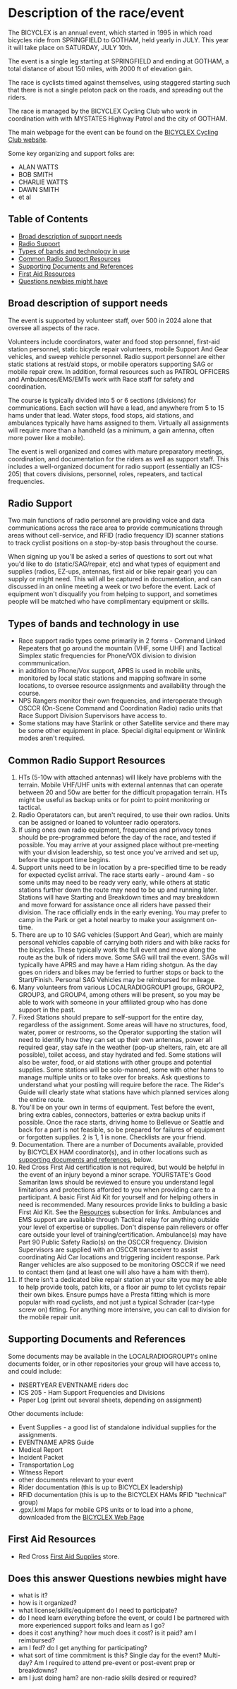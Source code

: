 [overview]: #
[This is an abstracted template that can be used to explain the particulars of a volunteer supported event that needs Ham Radio operators to help. Feel free to modify for your event/purposes]: #
[//]: #
[The Fake Event is a cycling race called BICYCLEX and VARIABLES (things to replace) are in capitals.]: #
[Ensure that you're reviewed all VARIABLES and statements to ensure they confirm with your event, the event's rules, and your local laws.]: #
[Delete these comments before publishing]: #


# Description of the race/event

The BICYCLEX is an annual event, which started in 1995 in which road bicycles ride from SPRINGFIELD to GOTHAM, held yearly in JULY. This year it will take place on SATURDAY, JULY 10th.

The event is a single leg starting at SPRINGFIELD and ending at GOTHAM, a total distance of about 150 miles, with 2000 ft of elevation gain.  


The race is cyclists timed against themselves, using staggered starting such that there is not a single peloton pack on the roads, and spreading out the riders.

The race is managed by the BICYCLEX Cycling Club who work in coordination with with MYSTATES Highway Patrol and the city of GOTHAM.

The main webpage for the event can be found on the [BICYCLEX Cycling Club website](http://example.org/BICYCLEX.html).

Some key organizing and support folks are:

- ALAN WATTS
- BOB SMITH
- CHARLIE WATTS
- DAWN SMITH
- et al

## Table of Contents

- [Broad description of support needs](#broad-description-of-support-needs)
- [Radio Support](#radio-support)
- [Types of bands and technology in use](#types-of-bands-and-technology-in-use)
- [Common Radio Support Resources](#common-radio-support-resources)
- [Supporting Documents and References](#supporting-documents-and-references)
- [First Aid Resources](#first-aid-resources)
- [Questions newbies might have](#questions-newbies-might-have)

## Broad description of support needs

The event is supported by volunteer staff, over 500 in 2024 alone that oversee all aspects of the race.  

Volunteers include coordinators, water and food stop personnel, first-aid station personnel, static bicycle repair volunteers, mobile Support And Gear vehicles, and sweep vehicle personnel. Radio support personnel are either static stations at rest/aid stops, or mobile operators supporting SAG or mobile repair crew. 
In addition, formal resources such as PATROL OFFICERS and Ambulances/EMS/EMTs work with Race staff for safety and coordination.

The course is typically divided into 5 or 6 sections (divisions) for communications. Each section will have a lead, and anywhere from 5 to 15 hams under that lead.  Water stops, food stops, aid stations, and ambulances typically have hams assigned to them.  Virtually all assignments will require more than a handheld (as a minimum, a gain antenna, often more power like a mobile).

The event is well organized and comes with mature preparatory meetings, coordination, and documentation for the riders as well as support staff. This includes a well-organized document for radio support (essentially an ICS-205) that covers divisions, personnel, roles, repeaters, and tactical frequencies.  

## Radio Support

Two main functions of radio personnel are providing voice and data communications across the race area to provide communications through areas without cell-service, and RFID (radio frequency ID) scanner stations to track cyclist positions on a stop-by-stop basis throughout the course.

When signing up you'll be asked a series of questions to sort out what you'd like to do (static/SAG/repair, etc) and what types of equipment and supplies (radios, EZ-ups, antennas, first aid or bike repair gear) you can supply or might need. This will all be captured in documentation, and can discussed in an online meeting a week or two before the event. Lack of equipment won't disqualify you from helping to support, and sometimes people will be matched who have complimentary equipment or skills. 

## Types of bands and technology in use

- Race support radio types come primarily in 2 forms - Command Linked Repeaters that go around the mountain (VHF, some UHF) and Tactical Simplex static frequencies for Phone/VOX division to division commmunication.
- in addition to Phone/Vox support, APRS is used in mobile units, monitored by local static stations and mapping software in some locations, to oversee resource assignments and availability through the course.
- NPS Rangers monitor their own frequencies, and interoperate through OSCCR (On-Scene Command and Coordination Radio) radio units that Race Support Division Supervisors have access to.
- Some stations may have Starlink or other Satellite service and there may be some other equipment in place. Special digital equipment or Winlink modes aren't required.

## Common Radio Support Resources

1. HTs (5-10w with attached antennas) will likely have problems with the terrain. Mobile VHF/UHF units with external antennas that can operate between 20 and 50w are better for the difficult propagation terrain. HTs might be useful as backup units or for point to point monitoring or tactical.
2. Radio Operatators can, but aren't required, to use their own radios. Units can be assigned or loaned to volunteer radio operators.
3. If using ones own radio equipment, frequencies and privacy tones should be pre-programmed before the day of the race, and tested if possible. You may arrive at your assigned place without pre-meeting with your division leadership, so test once you've arrived and set up, before the support time begins.
4. Support units need to be in location by a pre-specified time to be ready for expected cyclist arrival. The race starts early - around 4am - so some units may need to be ready very early, while others at static stations further down the route may need to be up and running later. Stations will have Starting and Breakdown times  and may breakdown and move forward for assistance once all riders have passed their division. The race officially ends in the early evening. You may prefer to camp in the Park or get a hotel nearby to make your assignment on-time.
5. There are up to 10 SAG vehicles (Support And Gear), which are mainly personal vehicles capable of carrying both riders and with bike racks for the bicycles.  These typically work the full event and move along the route as the bulk of riders move. Some SAG will trail the event. SAGs will typically have APRS and may have a Ham riding shotgun. As the day goes on riders and bikes may be ferried to further stops or back to the Start/Finish. Personal SAG Vehicles may be reimbursed for mileage.
6. Many volunteers from various LOCALRADIOGROUP1 groups, GROUP2, GROUP3, and GROUP4, among others will be present, so you may be able to work with someone in your affiliated group who has done support in the past.
7. Fixed Stations should prepare to self-support for the entire day, regardless of the assignment. Some areas will have no structures, food, water, power or restrooms, so the Operator supporting the station will need to identify how they can set up their own antennas, power all required gear, stay safe in the weather (pop-up shelters, rain, etc are all possible), toilet access, and stay hydrated and fed. Some stations will also be water, food, or aid stations with other groups and potential supplies. Some stations will be solo-manned, some with other hams to manage multiple units or to take over for breaks. Ask questions to understand what your postiing will require before the race. The Rider's Guide will clearly state what stations have which planned services along the entire route.
8. You'll be on your own in terms of equipment. Test before the event, bring extra cables, connectors, batteries or extra backup units if possible. Once the race starts, driving home to Bellevue or Seattle and back for a part is not feasible, so be prepared for failures of equipment or forgotten supplies. 2 is 1, 1 is none. Checklists are your friend.
9. Documentation. There are a number of Documents available, provided by BICYCLEX HAM coordinator(s), and in other locations such as [supporting documents and references](#supporting-documents-and-references), below.
10. Red Cross First Aid certification is not required, but would be helpful in the event of an injury beyond a minor scrape. YOURSTATE's Good Samaritan laws should be reviewed to ensure you understand legal limitations and protections afforded to you when providing care to a participant. A basic First Aid Kit for yourself and for helping others in need is recommended. Many resources provide links to building a basic First Aid Kit. See the [Resources](#first-aid-resources) subsection for links. Ambulances and EMS support are available through Tactical relay for anything outside your level of expertise or supplies. Don't dispense pain relievers or offer care outside your level of training/certification. Ambulance(s) may have Part 90 Public Safety Radio(s) on the OSCCR frequency. Division Supervisors are supplied with an OSCCR transceiver to assist coordinating Aid Car locations and triggering incident response. Park Ranger vehicles are also supposed to be monitoring OSCCR if we need to contact them (and at least one will also have a ham with them).
11. If there isn't a dedicated bike repair station at your site you may be able to help provide tools, patch kits, or a floor air pump to let cyclists repair their own bikes. Ensure pumps have a Presta fitting which is more popular with road cyclists, and not just a typical Schrader (car-type screw on) fitting. For anything more intensive, you can call to division for the mobile repair unit.

## Supporting Documents and References

Some documents may be available in the LOCALRADIOGROUP1's online documents folder, or in other repositories your group will have access to, and could include:


- INSERTYEAR  EVENTNAME riders doc
- ICS 205 - Ham Support Frequencies and Divisions
- Paper Log (print out several sheets, depending on assignment)

Other documents include:

- Event Supplies - a good list of standalone individual supplies for the assignments.
- EVENTNAME APRS Guide
- Medical Report
- Incident Packet
- Transportation Log
- Witness Report
- other documents relevant to your event
- Rider documentation (this is up to BICYCLEX leadership)
- RFID documentation (this is up to the BICYCLEX HAMs RFID "technical" group)
- .gpx/.kml Maps for mobile GPS units or to load into a phone, downloaded from the [BICYCLEX Web Page](http://example.org/BICYCLEX.html)

## First Aid Resources

- Red Cross [First Aid Supplies](https://www.redcross.org/store/first-aid-supplies) store.

## Does this answer Questions newbies might have

- what is it?
- how is it organized?
- what license/skills/equipment do I need to participate?
- do I need learn everything before the event, or could I be partnered with more experienced support folks and learn as I go?
- does it cost anything? how much does it cost? is it paid? am I reimbursed? 
- am I fed? do I get anything for participating?
- what sort of time commitment is this? Single day for the event? Multi-day? Am I required to attend pre-event or post-event prep or breakdowns?
- am I just doing ham? are non-radio skills desired or required?
